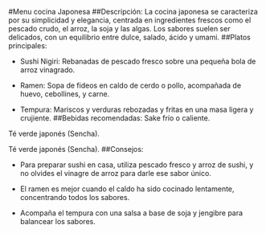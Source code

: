 #Menu cocina Japonesa
##Descripción:
La cocina japonesa se caracteriza por su simplicidad y elegancia, centrada en ingredientes frescos como el pescado crudo, el arroz, la soja y las algas. Los sabores suelen ser delicados, con un equilibrio entre dulce, salado, ácido y umami.
##Platos principales:
- Sushi Nigiri: Rebanadas de pescado fresco sobre una pequeña bola de arroz vinagrado.

- Ramen: Sopa de fideos en caldo de cerdo o pollo, acompañada de huevo, cebollines, y carne.

- Tempura: Mariscos y verduras rebozadas y fritas en una masa ligera y crujiente.
##Bebidas recomendadas:
Sake frío o caliente.

Té verde japonés (Sencha).

Té verde japonés (Sencha).
##Consejos:
- Para preparar sushi en casa, utiliza pescado fresco y arroz de sushi, y no olvides el vinagre de arroz para darle ese sabor único.

- El ramen es mejor cuando el caldo ha sido cocinado lentamente, concentrando todos los sabores.

- Acompaña el tempura con una salsa a base de soja y jengibre para balancear los sabores.
